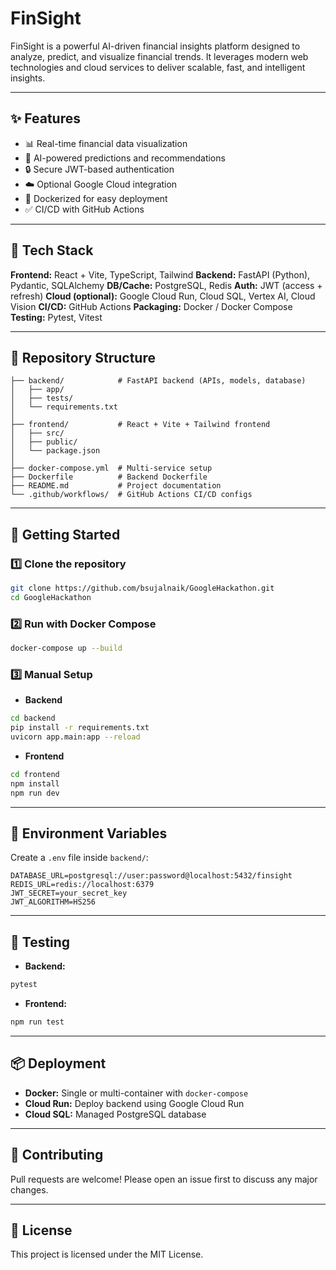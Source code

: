 # FinSight

FinSight is a powerful AI-driven financial insights platform designed to analyze, predict, and visualize financial trends. It leverages modern web technologies and cloud services to deliver scalable, fast, and intelligent insights.

---

## ✨ Features

* 📊 Real-time financial data visualization
* 🤖 AI-powered predictions and recommendations
* 🔒 Secure JWT-based authentication
* ☁️ Optional Google Cloud integration
* 🐳 Dockerized for easy deployment
* ✅ CI/CD with GitHub Actions

---

## 🧰 Tech Stack

**Frontend:** React + Vite, TypeScript, Tailwind
**Backend:** FastAPI (Python), Pydantic, SQLAlchemy
**DB/Cache:** PostgreSQL, Redis
**Auth:** JWT (access + refresh)
**Cloud (optional):** Google Cloud Run, Cloud SQL, Vertex AI, Cloud Vision
**CI/CD:** GitHub Actions
**Packaging:** Docker / Docker Compose
**Testing:** Pytest, Vitest

---

## 📁 Repository Structure

```
├── backend/            # FastAPI backend (APIs, models, database)
│   ├── app/
│   ├── tests/
│   └── requirements.txt
│
├── frontend/           # React + Vite + Tailwind frontend
│   ├── src/
│   ├── public/
│   └── package.json
│
├── docker-compose.yml  # Multi-service setup
├── Dockerfile          # Backend Dockerfile
├── README.md           # Project documentation
└── .github/workflows/  # GitHub Actions CI/CD configs
```

---

## 🚀 Getting Started

### 1️⃣ Clone the repository

```bash
git clone https://github.com/bsujalnaik/GoogleHackathon.git
cd GoogleHackathon
```

### 2️⃣ Run with Docker Compose

```bash
docker-compose up --build
```

### 3️⃣ Manual Setup

* **Backend**

```bash
cd backend
pip install -r requirements.txt
uvicorn app.main:app --reload
```

* **Frontend**

```bash
cd frontend
npm install
npm run dev
```

---

## 🔑 Environment Variables

Create a `.env` file inside `backend/`:

```env
DATABASE_URL=postgresql://user:password@localhost:5432/finsight
REDIS_URL=redis://localhost:6379
JWT_SECRET=your_secret_key
JWT_ALGORITHM=HS256
```

---

## 🧪 Testing

* **Backend:**

```bash
pytest
```

* **Frontend:**

```bash
npm run test
```

---

## 📦 Deployment

* **Docker:** Single or multi-container with `docker-compose`
* **Cloud Run:** Deploy backend using Google Cloud Run
* **Cloud SQL:** Managed PostgreSQL database

---

## 🤝 Contributing

Pull requests are welcome! Please open an issue first to discuss any major changes.

---

## 📜 License

This project is licensed under the MIT License.
